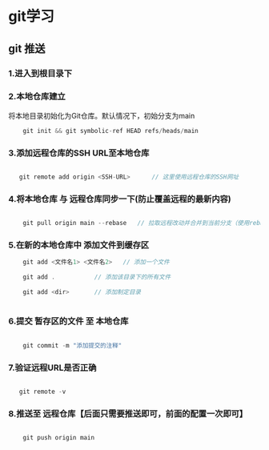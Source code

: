 # git学习
## git 推送
### 1.进入到根目录下
### 2.本地仓库建立
将本地目录初始化为Git仓库。默认情况下，初始分支为main
```c
    git init && git symbolic-ref HEAD refs/heads/main

```
### 3.添加远程仓库的SSH URL至本地仓库
```c

   git remote add origin <SSH-URL> 		// 这里使用远程仓库的SSH网址

```
### 4.将本地仓库 与 远程仓库同步一下(防止覆盖远程的最新内容)
```c

    git pull origin main --rebase	// 拉取远程改动并合并到当前分支（使用rebase）

```
### 5.在新的本地仓库中 添加文件到缓存区
```c
    git add <文件名1> <文件名2>	// 添加一个文件
    
    git add .			// 添加该目录下的所有文件
    
    git add <dir>		// 添加制定目录
    
```
### 6.提交 暂存区的文件 至 本地仓库
```c

    git commit -m "添加提交的注释"

```
### 7.验证远程URL是否正确
```c

   git remote -v

```
### 8.推送至 远程仓库【后面只需要推送即可，前面的配置一次即可】
```c

    git push origin main

```
